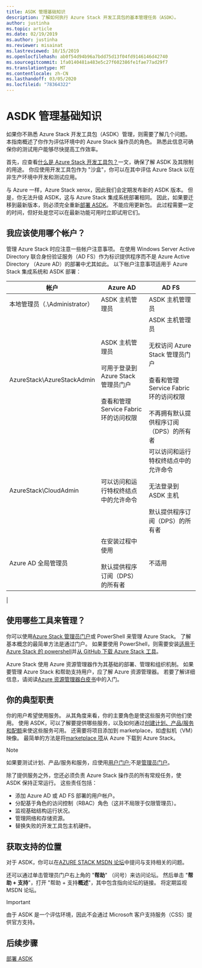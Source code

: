 ```yaml
---
title: ASDK 管理基础知识
description: 了解如何执行 Azure Stack 开发工具包的基本管理任务（ASDK）。
author: justinha
ms.topic: article
ms.date: 02/19/2019
ms.author: justinha
ms.reviewer: misainat
ms.lastreviewed: 10/15/2019
ms.openlocfilehash: ab0f54d94b96a7bdd75d13f04fd9146146d42740
ms.sourcegitcommit: 1fa0140481a483e5c27f602386fe1fae77ad29f7
ms.translationtype: MT
ms.contentlocale: zh-CN
ms.lasthandoff: 03/05/2020
ms.locfileid: "78364322"
---
```

# <a name="asdk-admin-basics"></a>ASDK 管理基础知识
如果你不熟悉 Azure Stack 开发工具包（ASDK）管理，则需要了解几个问题。 本指南概述了你作为评估环境中的 Azure Stack 操作员的角色。 熟悉此信息可确保你的测试用户能够尽快提高工作效率。

首先，应查看[什么是 Azure Stack 开发工具包？](asdk-what-is.md)一文，确保了解 ASDK 及其限制的用途。 你应使用开发工具包作为 "沙盒"，你可以在其中评估 Azure Stack 以在非生产环境中开发和测试应用。 

与 Azure 一样，Azure Stack xerox，因此我们会定期发布新的 ASDK 版本。 但是，你无法升级 ASDK，这与 Azure Stack 集成系统部署相同。 因此，如果要迁移到最新版本，则必须完全重新[部署 ASDK](asdk-redeploy.md)。 不能应用更新包。 此过程需要一定的时间，但好处是您可以在最新功能可用时立即试用它们。 

## <a name="what-account-should-i-use"></a>我应该使用哪个帐户？
管理 Azure Stack 时应注意一些帐户注意事项。 在使用 Windows Server Active Directory 联合身份验证服务（AD FS）作为标识提供程序而不是 Azure Active Directory （Azure AD）的部署中尤其如此。 以下帐户注意事项适用于 Azure Stack 集成系统和 ASDK 部署：

|帐户|Azure AD|AD FS|
|-----|-----|-----|
|本地管理员（.\Administrator）|ASDK 主机管理员|ASDK 主机管理员|
|AzureStack\AzureStackAdmin|ASDK 主机管理员<br><br>可用于登录到 Azure Stack 管理员门户<br><br>查看和管理 Service Fabric 环的访问权限|ASDK 主机管理员<br><br>无权访问 Azure Stack 管理员门户<br><br>查看和管理 Service Fabric 环的访问权限<br><br>不再拥有默认提供程序订阅（DPS）的所有者|
|AzureStack\CloudAdmin|可以访问和运行特权终结点中的允许命令|可以访问和运行特权终结点中的允许命令<br><br>无法登录到 ASDK 主机<br><br>默认提供程序订阅（DPS）的所有者|
|Azure AD 全局管理员|在安装过程中使用<br><br>默认提供程序订阅（DPS）的所有者|不适用|
|

## <a name="what-tools-do-i-use-to-manage"></a>使用哪些工具来管理？
你可以使用[Azure Stack 管理员门户](https://adminportal.local.azurestack.external)或 PowerShell 来管理 Azure Stack。 了解基本概念的最简单方法是通过门户。 如果要使用 PowerShell，则需要安装[适用于 Azure Stack 的 powershell](asdk-post-deploy.md#install-azure-stack-powershell)并[从 GitHub 下载 Azure Stack 工具](asdk-post-deploy.md#download-the-azure-stack-tools)。

Azure Stack 使用 Azure 资源管理器作为其基础的部署、管理和组织机制。 如果要管理 Azure Stack 和帮助支持用户，应了解 Azure 资源管理器。 若要了解详细信息，请阅读[Azure 资源管理器白皮书](https://download.microsoft.com/download/E/A/4/EA4017B5-F2ED-449A-897E-BD92E42479CE/Getting_Started_With_Azure_Resource_Manager_white_paper_EN_US.pdf)中的入门。

## <a name="your-typical-responsibilities"></a>你的典型职责
你的用户希望使用服务。 从其角度来看，你的主要角色是使这些服务可供他们使用。 使用 ASDK，可以了解要提供哪些服务，以及如何通过[创建计划、产品/服务和配额](../operator/azure-stack-tutorial-tenant-vm.md)来使这些服务可用。 还需要将项目添加到 marketplace，如虚拟机（VM）映像。 最简单的方法是将[marketplace 项](../operator/azure-stack-create-and-publish-marketplace-item.md)从 Azure 下载到 Azure Stack。

> [!NOTE]
> 如果要测试计划、产品/服务和服务，应使用[用户门户](https://portal.local.azurestack.external);不是[管理员门户](https://adminportal.local.azurestack.external)。

除了提供服务之外，您还必须负责 Azure Stack 操作员的所有常规任务，使 ASDK 保持正常运行。 这些责任包括：
- 添加 Azure AD 或 AD FS 部署的用户帐户。
- 分配基于角色的访问控制（RBAC）角色（这并不局限于仅限管理员）。
- 监视基础结构运行状况。
- 管理网络和存储资源。
- 替换失败的开发工具包主机硬件。

## <a name="where-to-get-support"></a>获取支持的位置
对于 ASDK，你可以在[AZURE STACK MSDN 论坛](https://social.msdn.microsoft.com/Forums/azure/home?forum=azurestack)中提问与支持相关的问题。

还可以通过单击管理员门户右上角的 "**帮助**" （问号）来访问论坛。 然后单击 "**帮助 + 支持**"，打开 "帮助 + 支持**概述**"，其中包含指向论坛的链接。 将定期监视 MSDN 论坛。  

> [!IMPORTANT]
> 由于 ASDK 是一个评估环境，因此不会通过 Microsoft 客户支持服务（CSS）提供官方支持。

## <a name="next-steps"></a>后续步骤
[部署 ASDK](asdk-install.md)

